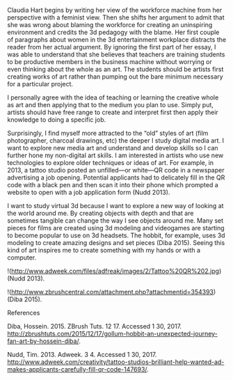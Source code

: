 Claudia Hart begins by writing her view of the workforce machine from her perspective with a feminist view. Then she shifts her argument to admit that she was wrong about blaming the workforce for creating an uninspiring environment and credits the 3d pedagogy with the blame. Her first couple of paragraphs about women in the 3d entertainment workplace distracts the reader from her actual argument. By ignoring the first part of her essay, I was able to understand that she believes that teachers are training students to be productive members in the business machine without worrying or even thinking about the whole as an art. The students should be artists first creating works of art rather than pumping out the bare minimum necessary for a particular project. 

I personally agree with the idea of teaching or learning the creative whole as art and then applying that to the medium you plan to use. Simply put, artists should have free range to create and interpret first then apply their knowledge to doing a specific job.

Surprisingly, I find myself more attracted to the “old” styles of art (film photographer, charcoal drawings, etc) the deeper I study digital media art. I want to explore new media art and understand and develop skills so I can further hone my non-digital art skills. I am interested in artists who use new technologies to explore older techniques or ideas of art. For example, in 2013, a tattoo studio posted an unfilled—or white—QR code in a newspaper advertising a job opening. Potential applicants had to delicately fill in the QR code with a black pen and then scan it into their phone which prompted a website to open with a job application form (Nudd 2013). 

I want to study virtual 3d because I want to explore a new way of looking at the world around me. By creating objects with depth and that are sometimes tangible can change the way I see objects around me. Many set pieces for films are created using 3d modeling and videogames are starting to become popular to use on 3d headsets. The hobbit, for example, uses 3d modeling to create amazing designs and set pieces (Diba 2015). Seeing this kind of art inspires me to create something with my hands or with a computer. 

 !(http://www.adweek.com/files/adfreak/images/2/Tattoo%20QR%202.jpg) 
(Nudd 2013).



!(http://www.zbrushcentral.com/attachment.php?attachmentid=354393) 
(Diba 2015).



 
References

Diba, Hossein. 2015. ZBrush Tuts. 12 17. Accessed 1 30, 2017. http://zbrushtuts.com/2015/12/17/gollum-hobbit-an-unexpected-journey-fan-art-by-hossein-diba/.

Nudd, Tim. 2013. Adweek. 3 4. Accessed 1 30, 2017. http://www.adweek.com/creativity/tattoo-studios-brilliant-help-wanted-ad-makes-applicants-carefully-fill-qr-code-147693/.



